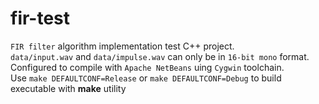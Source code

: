 # fir-test
`FIR filter` algorithm implementation test C++ project.  
`data/input.wav` and `data/impulse.wav` can only be in `16-bit mono` format.  
Configured to compile with `Apache NetBeans` uing `Cygwin` toolchain.  
Use `make DEFAULTCONF=Release` or `make DEFAULTCONF=Debug` to build executable with **make** utility  
